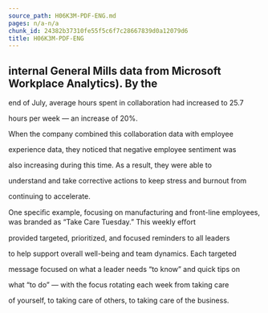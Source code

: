 ```yaml
---
source_path: H06K3M-PDF-ENG.md
pages: n/a-n/a
chunk_id: 24382b37310fe55f5c6f7c28667839d0a12079d6
title: H06K3M-PDF-ENG
---
```

## internal General Mills data from Microsoft Workplace Analytics). By the

end of July, average hours spent in collaboration had increased to 25.7

hours per week — an increase of 20%.

When the company combined this collaboration data with employee

experience data, they noticed that negative employee sentiment was

also increasing during this time. As a result, they were able to

understand and take corrective actions to keep stress and burnout from

continuing to accelerate.

One speciﬁc example, focusing on manufacturing and front-line employees, was branded as “Take Care Tuesday.” This weekly eﬀort

provided targeted, prioritized, and focused reminders to all leaders

to help support overall well-being and team dynamics. Each targeted

message focused on what a leader needs “to know” and quick tips on

what “to do” — with the focus rotating each week from taking care

of yourself, to taking care of others, to taking care of the business.
